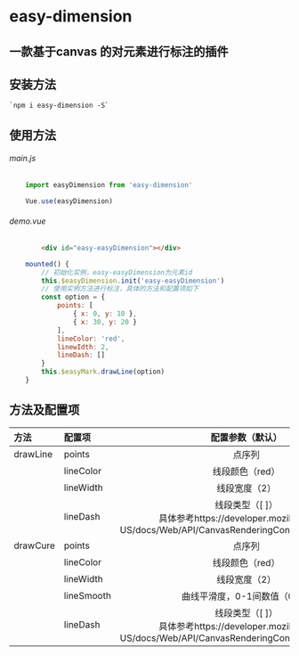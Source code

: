 # easy-dimension
## 一款基于canvas 的对元素进行标注的插件

## 安装方法

    `npm i easy-dimension -S`

## 使用方法

###### main.js

```javascript
    import easyDimension from 'easy-dimension'

    Vue.use(easyDimension)
```

###### demo.vue

```html
        <div id="easy-easyDimension"></div>
```

```javascript
    mounted() {
        // 初始化实例，easy-easyDimension为元素id
        this.$easyDimension.init('easy-easyDimension')
        // 使用实例方法进行标注，具体的方法和配置项如下
        const option = {
            points: [
                { x: 0, y: 10 },
                { x: 30, y: 20 }
            ],
            lineColor: 'red',
            linewIdth: 2,
            lineDash: []
        }
        this.$easyMark.drawLine(option)
    }
```

## 方法及配置项
| 方法          | 配置项         | 配置参数（默认）                  |
| :-----        | :----        | :----:                           |
| drawLine      | points        | 点序列                           |
                | lineColor     | 线段颜色（red）                   |
                | lineWidth     | 线段宽度（2）                     |
                | lineDash      | 线段类型（[ ]）<br/>具体参考https://developer.mozilla.org/en-US/docs/Web/API/CanvasRenderingContext2D/setLineDash |
|drawCure       | points        |点序列                             |
|               | lineColor     |线段颜色（red）                     |
|               | lineWidth     |线段宽度（2）                       |
|               | lineSmooth    |曲线平滑度，0-1间数值（0.2）         |
|               | lineDash      |线段类型（[ ]）<br/>具体参考https://developer.mozilla.org/en-US/docs/Web/API/CanvasRenderingContext2D/setLineDash  |

